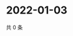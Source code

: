 # 2022-01-03

共 0 条

<!-- BEGIN WEIBO -->
<!-- 最后更新时间 Mon Jan 03 2022 05:12:13 GMT+0800 (China Standard Time) -->

<!-- END WEIBO -->
